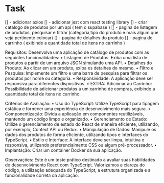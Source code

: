 # Task

  [] - adicionar axios
  [] - adicionar jest com react testing library
  [] - criar catalogo de produtos por um api ( tem o supabase )
  [] - pagina de listagem de produtos, pesquisar e filtrar (categoria,tipo do produto e mais algum que veja pertinente colocar)
  [] - pagina de detalhes do produto
  [] - pagina de carrinho ( exibindo a quantidade total de itens no carrinho )



Requisitos: Desenvolva uma aplicação de catálogo de produtos com as seguintes funcionalidades: 
	•	Listagem de Produtos: Exiba uma lista de produtos a partir de um arquivo JSON simulando uma API. 
	•	Detalhes do Produto: Ao clicar em um produto, exiba os detalhes do mesmo. 
	•	Filtro e Pesquisa: Implemente um filtro e uma barra de pesquisa para filtrar os produtos por nome ou categoria. 
	•	Responsividade: A aplicação deve ser responsiva para diferentes dispositivos. 
	•	EXTRA: Adicionar ao Carrinho: Possibilidade de adicionar produtos a um carrinho de compras, exibindo a quantidade total de itens no carrinho. 


Critérios de Avaliação: 
	•	Uso do TypeScript: Utilize TypeScript para tipagem estática e fornecer uma experiência de desenvolvimento mais segura. 
	•	Componentização: Divida a aplicação em componentes reutilizáveis, mantendo um código limpo e organizado. 
	•	Gerenciamento de Estado: Utilize o gerenciamento de estado do React de maneira eficiente, utilizando, por exemplo, Context API ou Redux. 
	•	Manipulação de Dados: Manipule os dados dos produtos de forma eficiente, utilizando tipos e interfaces do TypeScript. 
	•	Estilo e Interface: A interface deve ser limpa, intuitiva e responsiva, utilizando preferencialmente CSS ou algum pré-processador. 
	•	Implantação: Criar um container Docker da sua aplicação.

Observações: 
Este é um teste prático destinado a avaliar suas habilidades de desenvolvimento React com TypeScript. Valorizamos a clareza do código, a utilização adequada do TypeScript, a estrutura organizada e a funcionalidade correta da aplicação. 
